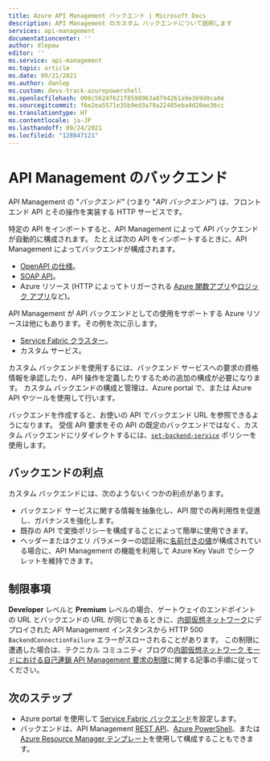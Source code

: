 ```yaml
---
title: Azure API Management バックエンド | Microsoft Docs
description: API Management のカスタム バックエンドについて説明します
services: api-management
documentationcenter: ''
author: dlepow
editor: ''
ms.service: api-management
ms.topic: article
ms.date: 09/21/2021
ms.author: danlep
ms.custom: devx-track-azurepowershell
ms.openlocfilehash: 008c5624f621f8598963a8f94261a9e369d0ca0e
ms.sourcegitcommit: f6e2ea5571e35b9ed3a79a22485eba4d20ae36cc
ms.translationtype: HT
ms.contentlocale: ja-JP
ms.lasthandoff: 09/24/2021
ms.locfileid: "128647121"
---
```

# <a name="backends-in-api-management"></a>API Management のバックエンド

API Management の "*バックエンド*" (つまり "*API バックエンド*") は、フロントエンド API とその操作を実装する HTTP サービスです。

特定の API をインポートすると、API Management によって API バックエンドが自動的に構成されます。 たとえば次の API をインポートするときに、API Management によってバックエンドが構成されます。
* [OpenAPI の仕様](import-api-from-oas.md)。
* [SOAP API](import-soap-api.md)。
* Azure リソース (HTTP によってトリガーされる [Azure 関数アプリ](import-function-app-as-api.md)や[ロジック アプリ](import-logic-app-as-api.md)など)。

API Management が API バックエンドとしての使用をサポートする Azure リソースは他にもあります。その例を次に示します。
* [Service Fabric クラスター](how-to-configure-service-fabric-backend.md)。
* カスタム サービス。 

カスタム バックエンドを使用するには、バックエンド サービスへの要求の資格情報を承認したり、API 操作を定義したりするための追加の構成が必要になります。 カスタム バックエンドの構成と管理は、Azure portal で、または Azure API やツールを使用して行います。

バックエンドを作成すると、お使いの API でバックエンド URL を参照できるようになります。 受信 API 要求をその API の既定のバックエンドではなく、カスタム バックエンドにリダイレクトするには、[`set-backend-service`](api-management-transformation-policies.md#SetBackendService) ポリシーを使用します。

## <a name="benefits-of-backends"></a>バックエンドの利点

カスタム バックエンドには、次のようないくつかの利点があります。

* バックエンド サービスに関する情報を抽象化し、API 間での再利用性を促進し、ガバナンスを強化します。  
* 既存の API で変換ポリシーを構成することによって簡単に使用できます。
* ヘッダーまたはクエリ パラメーターの認証用に[名前付きの値](api-management-howto-properties.md)が構成されている場合に、API Management の機能を利用して Azure Key Vault でシークレットを維持できます。

## <a name="limitation"></a>制限事項

**Developer** レベルと **Premium** レベルの場合、ゲートウェイのエンドポイントの URL とバックエンドの URL が同じであるときに、[内部仮想ネットワーク](api-management-using-with-internal-vnet.md)にデプロイされた API Management インスタンスから HTTP 500 `BackendConnectionFailure` エラーがスローされることがあります。 この制限に遭遇した場合は、テクニカル コミュニティ ブログの[内部仮想ネットワーク モードにおける自己連鎖 API Management 要求の制限](https://techcommunity.microsoft.com/t5/azure-paas-blog/self-chained-apim-request-limitation-in-internal-virtual-network/ba-p/1940417)に関する記事の手順に従ってください。 

## <a name="next-steps"></a>次のステップ

* Azure portal を使用して [Service Fabric バックエンド](how-to-configure-service-fabric-backend.md)を設定します。
* バックエンドは、API Management [REST API](/rest/api/apimanagement)、[Azure PowerShell](/powershell/module/az.apimanagement/new-azapimanagementbackend)、または [Azure Resource Manager テンプレート](../service-fabric/service-fabric-tutorial-deploy-api-management.md)を使用して構成することもできます。

